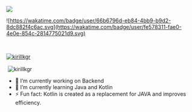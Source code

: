  

 

 ![](http://github-profile-summary-cards.vercel.app/api/cards/profile-details?username=Kirillkgr&theme=2077)
 <br>
 

![https://wakatime.com/badge/user/66b6796d-eb84-4bb9-b9d2-8dc882f4c6ac.svg](https://wakatime.com/badge/user/fe578311-fae0-4e0e-854c-2814775021d9.svg)

<br>
<p align="left"> <a href="https://github.com/ryo-ma/github-profile-trophy"><img src="https://github-profile-trophy.vercel.app/?username=kirillkgr" alt="kirillkgr" /></a> </p>
<p>&nbsp;<img align="center" src="https://github-readme-stats.vercel.app/api?username=kirillkgr&show_icons=true&locale=en" alt="kirillkgr" /></p>
 
 -  🔭 I’m currently working on Backend 
 -  🌱 I’m currently learning Java and Kotlin 
 -  ⚡ Fun fact: Kotlin is created as a replacement for JAVA and improves efficiency.
<!--
**Kirillkgr/Kirillkgr** is a ✨ _special_ ✨ repository because its `README.md` (this file) appears on your GitHub profile.

Here are some ideas to get you started:

- 🔭 I’m currently working on ...
- 🌱 I’m currently learning ...
- 👯 I’m looking to collaborate on ...
- 🤔 I’m looking for help with ...
- 💬 Ask me about ...
- 📫 How to reach me: ...
- 😄 Pronouns: ...
- ⚡ Fun fact: ...
-->
